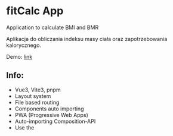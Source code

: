 # fitCalc App
Application to calculate BMI and BMR

Aplikacja do obliczania indeksu masy ciała oraz zapotrzebowania kalorycznego.

Demo: [link](https://fitcalc-matpro.netlify.app) 

## Info:
- Vue3, Vite3, pnpm
- Layout system
- File based routing
- Components auto importing
- PWA (Progressive Web Apps)
- Auto-importing Composition-API
- Use the <script setup> syntax
- Formkit
- Tailwind CSS and Tailwind Elements
